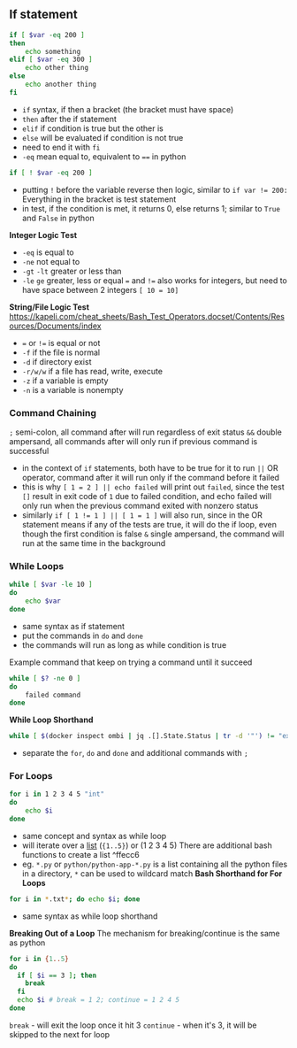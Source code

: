 ## If statement
```bash
if [ $var -eq 200 ]
then
	echo something
elif [ $var -eq 300 ]
	echo other thing
else
	echo another thing
fi
```
- `if` syntax, if then a bracket (the bracket must have space)
- `then` after the if statement
- `elif` if condition is true but the other is
- `else` will be evaluated if condition is not true
- need to end it with `fi`
- `-eq` mean equal to, equivalent to `==` in python
```bash
if [ ! $var -eq 200 ]
```
- putting `!` before the variable reverse then logic, similar to `if var != 200:`
Everything in the bracket is test statement
- in test, if the condition is met, it returns 0, else returns 1; similar to `True` and `False` in python

**Integer Logic Test**
 - `-eq` is equal to
 - `-ne` not equal to
 - `-gt` `-lt` greater or less than
 - `-le` `ge` greater, less or equal
`=` and `!=` also works for integers, but need to have space between 2 integers `[ 10 = 10]`

**String/File Logic Test**
https://kapeli.com/cheat_sheets/Bash_Test_Operators.docset/Contents/Resources/Documents/index
- `=` or `!=` is equal or not
 - `-f` if the file is normal
 - `-d` if directory exist
 - `-r/w/w` if a file has read, write, execute
 - `-z` if a variable is empty
 - `-n` is a variable is nonempty
### Command Chaining
`;` semi-colon, all command after will run regardless of exit status
`&&` double ampersand, all commands after will only run if previous command is successful
- in the context of `if` statements, both have to be true for it to run
`||` OR operator, command after it will run only if the command before it failed
- this is why `[ 1 = 2 ] || echo failed` will print out `failed`, since the test `[]` result in exit code of `1` due to failed condition, and echo failed will only run when the previous command exited with nonzero status
- similarly `if [ 1 != 1 ] || [ 1 = 1 ]` will also run, since in the OR statement means if any of the tests are true, it will do the if loop, even though the first condition is false
`&` single ampersand, the command will run at the same time in the background

### While Loops
```bash
while [ $var -le 10 ]
do
	echo $var
done
```
- same syntax as if statement
- put the commands in `do` and `done`
- the commands will run as long as while condition is true

Example command that keep on trying a command until it succeed
```bash
while [ $? -ne 0 ]
do
    failed command
done
```
**While Loop Shorthand**
```bash
while [ $(docker inspect ombi | jq .[].State.Status | tr -d '"') != "exited" ]; do echo "pls stop ombi"; sleep 0.5; done
```
- separate the `for`, `do` and `done` and additional commands with `;`
### For Loops
```bash
for i in 1 2 3 4 5 "int"
do
	echo $i
done
```
- same concept and syntax as while loop
- will iterate over a [list](1.%20Basic%20Tutorial.md) (`{1..5}`) or (1 2 3 4 5)
There are additional bash functions to create a list ^ffecc6
- eg. `*.py` or `python/python-app-*.py` is a list containing all the python files in a directory, `*` can be used to wildcard match
**Bash Shorthand for For Loops**
```bash
for i in *.txt*; do echo $i; done
```
- same syntax as while loop shorthand

**Breaking Out of a Loop**
The mechanism for breaking/continue is the same as python
```bash
for i in {1..5}
do
  if [ $i == 3 ]; then
    break 
  fi
  echo $i # break = 1 2; continue = 1 2 4 5
done
```
`break` - will exit the loop once it hit 3
`continue` - when it's 3, it will be skipped to the next for loop